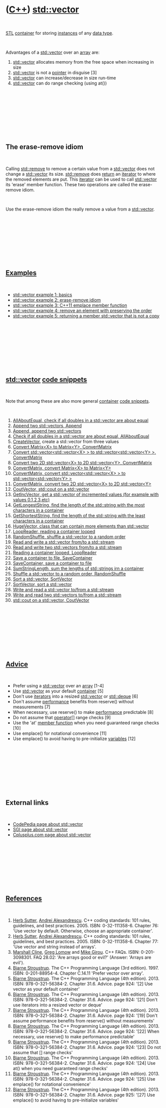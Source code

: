 
 

 

 

 

 

([C++](Cpp.md)) [std::vector](CppStdVector.md)
=============================================

 

[STL](CppStl.md) [container](CppContainer.md) for storing
[instances](CppInstance.md) of any [data type](CppDataType.md).

 

Advantages of a [std::vector](CppStdVector.md) over an
[array](CppArray.md) are:

1.  [std::vector](CppStdVector.md) allocates memory from the free space
    when increasing in size
2.  [std::vector](CppStdVector.md) is not a [pointer](CppPointer.md) in
    disguise \[3\]
3.  [std::vector](CppStdVector.md) can increase/decrease in size run-time
4.  [std::vector](CppStdVector.md) can do range checking (using at())

 

 

 

 

 

The erase-remove idiom
----------------------

 

Calling [std::remove](CppStdRemove.md) to remove a certain value from a
[std::vector](CppStdVector.md) does not change a
[std::vector](CppStdVector.md) its size. [std::remove](CppStdRemove.md) does
[return](CppReturn.md) an [iterator](CppIterator.md) to where the
removed elements are put. This [iterator](CppIterator.md) can be used
to call [std::vector](CppStdVector.md) its 'erase' member function. These
two operations are called the erase-remove idiom.

 

Use the erase-remove idiom the really remove a value from a
[std::vector](CppStdVector.md).

 

 

 

 

 

[Examples](CppExample.md)
--------------------------

 

-   [std::vector example 1: basics](CppVectorExample1.md)
-   [std::vector example 2: erase-remove idiom](CppVectorExample2.md)
-   [std::vector example 3: C++11 emplace member
    function](CppVectorExample3.md)
-   [std::vector example 4: remove an element with preserving the
    order](CppVectorExample4.md)
-   [std::vector example 5: returning a member std::vector that is not a
    copy](CppVectorExample5.md)

 

 

 

 

 

[std::vector](CppStdVector.md) [code snippets](CppCodeSnippets.md)
-----------------------------------------------------------------

 

Note that among these are also more general
[container](CppContainer.md) [code snippets](CppCodeSnippets.md).

 

1.  [AllAboutEqual, check if all doubles in a std::vector are about
    equal](CppAllAboutEqual.md)
2.  [Append two std::vectors, Append](CppAppend.md)
3.  [Append, append two std::vectors](CppAppend.md)
4.  [Check if all doubles in a std::vector are about equal,
    AllAboutEqual](CppAllAboutEqual.md)
5.  [CreateVector](CppCreateVector.md), create a std::vector from three
    values
6.  [Convert Matrix&lt;X&gt; to Matrix&lt;Y&gt;,
    ConvertMatrix](CppConvertMatrix.md)
7.  [Convert std::vector&lt;std::vector&lt;X&gt; &gt; to
    std::vector&lt;std::vector&lt;Y&gt; &gt;,
    ConvertMatrix](CppConvertMatrix.md)
8.  [Convert two 2D std::vector&lt;X&gt; to 2D std::vector&lt;Y&gt;,
    ConvertMatrix](CppConvertMatrix.md)
9.  [ConvertMatrix, convert Matrix&lt;X&gt; to
    Matrix&lt;Y&gt;](CppConvertMatrix.md)
10. [ConvertMatrix, convert std::vector&lt;std::vector&lt;X&gt; &gt; to
    std::vector&lt;std::vector&lt;Y&gt; &gt;](CppConvertMatrix.md)
11. [ConvertMatrix, convert two 2D std::vector&lt;X&gt; to 2D
    std::vector&lt;Y&gt;](CppConvertMatrix.md)
12. [CoutVector, std::cout on a std::vector](CppCoutVector.md)
13. [GetIncVector, get a std::vector of incremented values (for example
    with values 0,1,2,3,etc)](CppGetIncVector.md)
14. [GetLongestString, find the length of the std::string with the most
    characters in a container](CppGetLongestStringLength.md)
15. [GetShortestString, find the length of the std::string with the
    least characters in a container](CppGetShortestStringLength.md)
16. [HugeVector, class that can contain more elements than
    std::vector](CppHugeVector.md)
17. [LoopReader, reading a container looped](CppLoopReader.md)
18. [RandomShuffle, shuffle a std::vector to a random
    order](CppRandomShuffle.md)
19. [Read and write a std::vector from/to a
    std::stream](CppVectorToStream.md)
20. [Read and write two std::vectors from/to a
    std::stream](CppVectorsToStream.md)
21. [Reading a container looped, LoopReader](CppLoopReader.md)
22. [Save a container to file, SaveContainer](CppSaveContainer.md)
23. [SaveContainer, save a container to file](CppSaveContainer.md)
24. [SumStringLength, sum the lengths of std::strings irn a
    container](CppSumStringLength.md)
25. [Shuffle a std::vector to a random order,
    RandomShuffle](CppRandomShuffle.md)
26. [Sort a std::vector, SortVector](CppSortVector.md)
27. [SortVector, sort a std::vector](CppSortVector.md)
28. [Write and read a std::vector to/from a
    std::stream](CppVectorToStream.md)
29. [Write and read two std::vectors to/from a
    std::stream](CppVectorsToStream.md)
30. [std::cout on a std::vector, CoutVector](CppCoutVector.md)

 

 

 

 

 

[Advice](CppAdvice.md)
-----------------------

 

-   Prefer using a [std::vector](CppStdVector.md) over an
    [array](CppArray.md) \[1-4\]
-   Use [std::vector](CppStdVector.md) as your default
    [container](CppContainer.md) \[5\]
-   Don't use [iterators](CppIterator.md) into a resized
    [std::vector](CppStdVector.md) or [std::deque](CppStdDeque.md) \[6\]
-   Don't assume [performance](CppPerformance.md) benefits
    from reserve() without measurements \[7\]
-   When necessary, use reserve() to make
    [performance](CppPerformance.md) predictable \[8\]
-   Do not assume that [operator\[\]](CppOperatorIndex.md) range checks
    \[9\]
-   Use the 'at' [member function](CppMemberFunction.md) when you need
    guaranteed range checks \[10\]
-   Use emplace() for notational convenience \[11\]
-   Use emplace() to avoid having to pre-initialize
    [variables](CppVariable.md) \[12\]

 

 

 

 

 

External links
--------------

 

-   [CodePedia page about
    std::vector](http://www.codepedia.com/CppVector)
-   [SGI page about
    std::vector](http://www.sgi.com/tech/stl/Vector.html)
-   [Cplusplus.com page about
    std::vector](http://www.cplusplus.com/reference/stl/vector/vector)

 

 

 

 

 

[References](CppReferences.md)
-------------------------------

 

1.  [Herb Sutter](CppHerbSutter.md), [Andrei
    Alexandrescu](CppAndreiAlexandrescu.md). C++ coding standards: 101
    rules, guidelines, and best practices. 2005. ISBN: 0-32-111358-6.
    Chapter 76: 'Use vector by default. Otherwise, choose an
    appropriate container'.
2.  [Herb Sutter](CppHerbSutter.md), [Andrei
    Alexandrescu](CppAndreiAlexandrescu.md). C++ coding standards: 101
    rules, guidelines, and best practices. 2005. ISBN: 0-32-111358-6.
    Chapter 77: 'Use vector and string instead of arrays'.
3.  [Marshall Cline](CppMarshallCline.md), [Greg
    Lomow](CppGregLomow.md) and [Mike Girou](CppMikeGirou.md).
    C++ FAQs. ISBN: 0-201-3098301. FAQ 28.02: 'Are arrays good or evil?'
    (Answer: 'Arrays are evil').
4.  [Bjarne Stroustrup](CppBjarneStroustrup.md). The C++ Programming
    Language (3rd edition). 1997. ISBN: 0-201-88954-4. Chapter C.14.11
    'Prefer vector over array'.
5.  [Bjarne Stroustrup](CppBjarneStroustrup.md). The C++ Programming
    Language (4th edition). 2013. ISBN: 978-0-321-56384-2. Chapter 31.6.
    Advice. page 924: '\[2\] Use vector as your default container'
6.  [Bjarne Stroustrup](CppBjarneStroustrup.md). The C++ Programming
    Language (4th edition). 2013. ISBN: 978-0-321-56384-2. Chapter 31.6.
    Advice. page 924: '\[21\] Don't use iterators into a resized vector
    or deque'
7.  [Bjarne Stroustrup](CppBjarneStroustrup.md). The C++ Programming
    Language (4th edition). 2013. ISBN: 978-0-321-56384-2. Chapter 31.6.
    Advice. page 924: '\[19\] Don't assume performance benefits
    from reserve() without measurements'
8.  [Bjarne Stroustrup](CppBjarneStroustrup.md). The C++ Programming
    Language (4th edition). 2013. ISBN: 978-0-321-56384-2. Chapter 31.6.
    Advice. page 924: '\[22\] When necessary, use reserve() to make
    performance predictable'
9.  [Bjarne Stroustrup](CppBjarneStroustrup.md). The C++ Programming
    Language (4th edition). 2013. ISBN: 978-0-321-56384-2. Chapter 31.6.
    Advice. page 924: '\[23\] Do not assume that \[\] range checks'
10. [Bjarne Stroustrup](CppBjarneStroustrup.md). The C++ Programming
    Language (4th edition). 2013. ISBN: 978-0-321-56384-2. Chapter 31.6.
    Advice. page 924: '\[24\] Use at() when you need guaranteed range
    checks'
11. [Bjarne Stroustrup](CppBjarneStroustrup.md). The C++ Programming
    Language (4th edition). 2013. ISBN: 978-0-321-56384-2. Chapter 31.6.
    Advice. page 924: '\[25\] Use emplace() for notational convenience'
12. [Bjarne Stroustrup](CppBjarneStroustrup.md). The C++ Programming
    Language (4th edition). 2013. ISBN: 978-0-321-56384-2. Chapter 31.6.
    Advice. page 925: '\[27\] Use emplace() to avoid having to
    pre-initialize variables'

 

 

 

 

 

 

